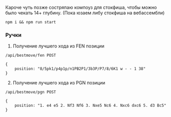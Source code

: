 Кароче чуть позже состряпаю компоуз для стокфиша, чтобы можно было чекать 14+ глубину.
(Пока юзаем либу стокфиша на вебассембли)

```
npm i && npm run start
```

### Ручки

1. Получение лучшего хода из FEN позиции
```
/api/bestmove/fen POST
```
```
{
    position: "8/5pk1/p4p1p/n1PB2P1/3b3P/P7/8/6K1 w - - 1 38"
}
```
2. Получение лучшего хода из PGN позиции
```
/api/bestmove/pgn POST
```
```
{
    position: "1. e4 e5 2. Nf3 Nf6 3. Nxe5 Nc6 4. Nxc6 dxc6 5. d3 Bc5"
}
```